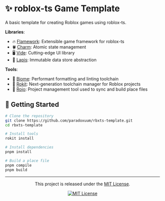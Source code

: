 # ✨ roblox-ts Game Template

A basic template for creating Roblox games using roblox-ts.

**Libraries**:

- 🔥 [Flamework](https://flamework.fireboltofdeath.dev/): Extensible game framework for roblox-ts
- 🍀 [Charm](https://github.com/littensy/charm): Atomic state management
- 🖥️ [Vide](https://centau.github.io/vide): Cutting-edge UI library
- 💎 [Lapis](https://nezuo.github.io/lapis): Immutable data store abstraction

**Tools**:

- 📝 [Biome](https://biomejs.dev/): Performant formatting and linting toolchain
- 🚀 [Rokit](https://github.com/rojo-rbx/rokit): Next-generation toolchain manager for Roblox projects
- 💾 [Rojo](https://rojo.space/): Project management tool used to sync and build place files

## 🚀 Getting Started

```bash
# Clone the repository
git clone https://github.com/paradoxuum/rbxts-template.git
cd rbxts-template

# Install tools
rokit install

# Install dependencies
pnpm install

# Build a place file
pnpm compile
pnpm build
```

---

<p align="center">
This project is released under the <a href="LICENSE.md">MIT License</a>.
</p>

<div align="center">

[![MIT License](https://img.shields.io/github/license/littensy/charm-example?style=for-the-badge)](LICENSE.md)

</div>
